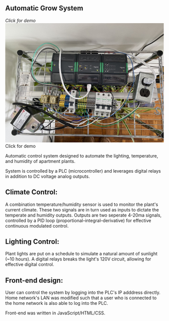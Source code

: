 ## Automatic Grow System


_Click for demo_
[![Grow System Demo](growsystem_pic.jpg)](https://youtu.be/gWeblAbjfuM "Grow System Demo")
Click for demo

Automatic control system designed to automate the lighting, temperature, and humidity of apartment plants. 

System is controlled by a PLC (microcontroller) and leverages digital relays in addition to DC voltage analog outputs.

## Climate Control:

A combination temperature/humidity sensor is used to monitor the plant's current climate. These two signals are in turn used as inputs to dictate the temperate and humidity outputs. Outputs are two seperate 4-20ma signals, controlled by a PID loop (proportional–integral–derivative) for effective continuous modulated control.

## Lighting Control:

Plant lights are put on a schedule to simulate a natural amount of sunlight (~10 hours). A digital relays breaks the light's 120V circuit, allowing for effective digital control. 

## Front-end design:

User can control the system by logging into the PLC's IP adddress directly. Home network's LAN was modified such that a user who is connected to the home network is also able to log into the PLC. 

Front-end was written in JavaScript/HTML/CSS. 